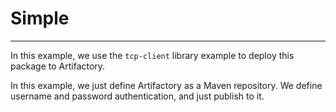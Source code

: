 # Simple
---

In this example, we use the `tcp-client` library example to deploy this package to Artifactory.

In this example, we just define Artifactory as a Maven repository. We define username and password authentication, and just publish to it.
